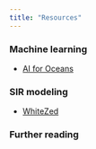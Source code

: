 ```yaml
---
title: "Resources"
---
```


### Machine learning
- [AI for Oceans](https://code.org/oceans)

### SIR modeling
- [WhiteZed](https://cartwrig.ht/apps/whitezed/)

### Further reading